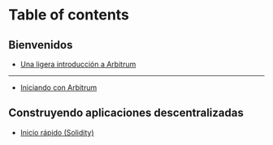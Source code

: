 # Table of contents

## Bienvenidos

* [Una ligera introducción a Arbitrum](README.md)

***

* [Iniciando con Arbitrum](iniciando-con-arbitrum.md)

## Construyendo aplicaciones descentralizadas

* [Inicio rápido (Solidity)](construyendo-aplicaciones-descentralizadas/inicio-rapido-solidity.md)
